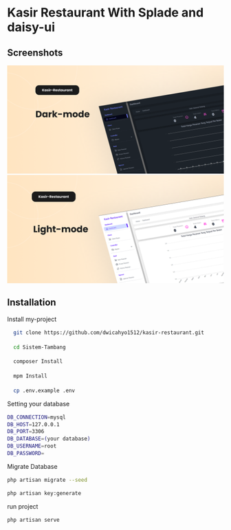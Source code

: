 # Kasir Restaurant With Splade and daisy-ui
## Screenshots

![App Screenshot](https://github.com/dwicahyo1512/kasir-restaurant/blob/daisy-ui/dokumen/Cover.png)
![App Screenshot1](https://github.com/dwicahyo1512/kasir-restaurant/blob/daisy-ui/dokumen/Cover-1.png)


## Installation

Install my-project

```bash
  git clone https://github.com/dwicahyo1512/kasir-restaurant.git

  cd Sistem-Tambang

  composer Install

  mpm Install

  cp .env.example .env
```

Setting your database
    
 ```bash
DB_CONNECTION=mysql
DB_HOST=127.0.0.1
DB_PORT=3306
DB_DATABASE=(your database)
DB_USERNAME=root
DB_PASSWORD=
```

Migrate Database

```bash
php artisan migrate --seed
```

```bash
php artisan key:generate
```

run project
```bash
php artisan serve
```

